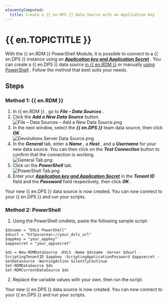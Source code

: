 ```yaml
---
eleventyComputed:
  title: Create a {{ en.DPS }} Data Source with an Application Key
---
```

# {{ en.TOPICTITLE }} 
With the {{ en.RDM }} PowerShell Module, it is possible to connect to a {{ en.DPS }} instance using an [***Application key and Application Secret***](https://helpserver.devolutions.net/webinterface_applications.html) . You can create a {{ en.DPS }} data source <a href="#rdm">in {{ en.RDM }}</a> or manually <a href="#powershell">using PowerShell</a> . Follow the method that best suits your needs. 
## Steps 
### Method 1: {{ en.RDM }} 
<a name="rdm"></a>

1. In {{ en.RDM }} , go to ***File – Data Sources*** . 
1. Click the ***Add a New Data Source*** button.  
![File – Data Sources – Add a New Data Source.png](/img/en/kb/kb2117.png) 
1. In the next window, select the ***{{ en.DPS }}*** team data source, then click ***OK*** .  
![Devolutions Server Data Source.png](/img/en/kb/kb2118.png) 
1. In the ***General*** tab, enter a ***Name*** , a ***Host*** , and a ***Username*** for your new data source. You can then click on the ***Test Connection*** button to confirm that the connection is working.  
![General Tab.png](/img/en/kb/kb2120.png) 
1. Click on the ***PowerShell*** tab.  
![PowerShell Tab.png](/img/en/kb/kb2119.png) 
1. Enter your [***Application key and Application Secret***](https://helpserver.devolutions.net/webinterface_applications.html) in the ***Tenant ID*** field and the ***Password*** field respectively, then click ***OK*** .  

Your new {{ en.DPS }} data source is now created. You can now connect to your {{ en.DPS }} and run your scripts. 
### Method 2: PowerShell 
<a name="powershell"></a>

1. Using the PowerShell cmdlets, paste the following sample script:  

```
$dsname = "DVLS PowerShell"  
$dsurl = "https<area>://your_dvls_url"  
$appkey = "your_appkey"  
$appsecret = "your_appsecret"  

$ds = New-RDMDataSource -DVLS -Name $dsname -Server $dsurl -ScriptingTenantID $appkey -ScriptingApplicationPassword $appsecret -SetDatasource -WarningAction SilentlyContinue  
Set-RDMDataSource $ds  
Set-RDMCurrentDataSource $ds 
```
2. Replace the variable values with your own, then run the script.  

Your new {{ en.DPS }} data source is now created. You can now connect to your {{ en.DPS }} and run your scripts. 

